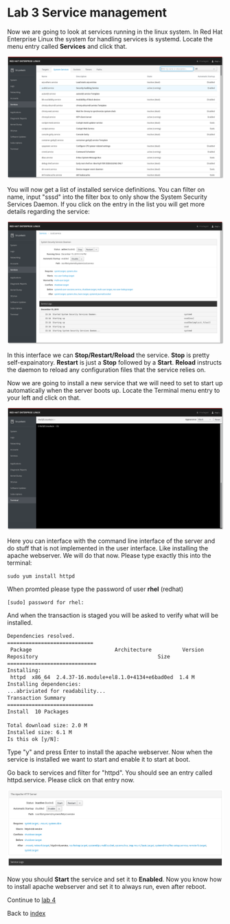 # Lab 3 Service management

Now we are going to look at services running in the linux system. In Red Hat Enterprise Linux the system for handling services is systemd. Locate the menu entry called **Services** and click that.

![services user interface](images/interface_services.png)

You will now get a list of installed service definitions. You can filter on name, input "sssd" into the filter box to only show the System Security Services Daemon. If you click on the entry in the list you will get more details regarding the service:

![sssd service details](images/interface_servicesssd.png)

In this interface we can **Stop/Restart/Reload** the service. **Stop** is pretty self-expainatory. **Restart** is just a **Stop** followed by a **Start**. **Reload** instructs the daemon to reload any configuration files that the service relies on.

Now we are going to install a new service that we will need to set to start up automatically when the server boots up. Locate the Terminal menu entry to your left and click on that.

![terminal user inferface](images/interface_terminal.png)

Here you can interface with the command line interface of the server and do stuff that is not implemented in the user interface. Like installing the apache webserver. We will do that now. Please type exactly this into the terminal:

```
sudo yum install httpd
```
When promted please type the password of user **rhel** (redhat)
```
[sudo] password for rhel: 
```
And when the transaction is staged you will be asked to verify what will be installed.
```
Dependencies resolved.
============================
 Package                           Architecture          Version                                                Repository                                       Size
=============================
Installing:
 httpd  x86_64  2.4.37-16.module+el8.1.0+4134+e6bad0ed  1.4 M
Installing dependencies:
...abriviated for readability...
Transaction Summary
============================
Install  10 Packages

Total download size: 2.0 M
Installed size: 6.1 M
Is this ok [y/N]:
```
Type "y" and press Enter to install the apache webserver. Now when the service is installed we want to start and enable it to start at boot.

Go back to services and filter for "httpd". You should see an entry called httpd.service. Please click on that entry now.

![service httpd enable](images/interface_httpddead.png)

Now you should **Start** the service and set it to **Enabled**. Now you know how to install apache webserver and set it to always run, even after reboot.

Continue to [lab 4](content/lab4.md)

Back to [index](../README.md)